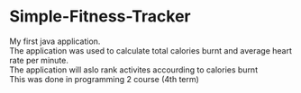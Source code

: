 # Simple-Fitness-Tracker
My first java application.<br />
The application was used to calculate total calories burnt and average heart rate per minute. <br />
The application will aslo rank activites accourding to calories burnt<br />
This was done in programming 2 course (4th term)
